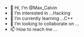 - 👋 Hi, I’m @Max_Calvin
- 👀 I’m interested in ...Hacking
- 🌱 I’m currently learning ...C++
- 💞️ I’m looking to collaborate on ...
- 📫 How to reach me ...

<!---
sahilmirza/sahilmirza is a ✨ special ✨ repository because its `README.md` (this file) appears on your GitHub profile.
You can click the Preview link to take a look at your changes.
---
